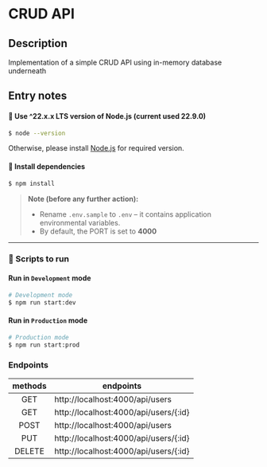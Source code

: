 # CRUD API

## Description

Implementation of a simple CRUD API using in-memory database underneath

## Entry notes

#### 🚀 Use ^22.x.x LTS version of Node.js (current used 22.9.0)

```bash
$ node --version
```

Otherwise, please install [Node.js](https://nodejs.org) for required version.

#### 🚀 Install dependencies

```bash
$ npm install
```

> **Note (before any further action):**
>
> -   Rename `.env.sample` to `.env` – it contains application environmental variables.
> -   By default, the PORT is set to **4000**

---

### 🚀 Scripts to run

#### Run in `Development` mode

```bash
# Development mode
$ npm run start:dev
```

#### Run in `Production` mode

```bash
# Production mode
$ npm run start:prod
```

### Endpoints

| methods | endpoints                             |
| :-----: | ------------------------------------- |
|   GET   | http://localhost:4000/api/users       |
|   GET   | http://localhost:4000/api/users/{:id} |
|  POST   | http://localhost:4000/api/users       |
|   PUT   | http://localhost:4000/api/users/{:id} |
| DELETE  | http://localhost:4000/api/users/{:id} |
